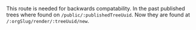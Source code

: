 This route is needed for backwards compatability. In the past published trees where found on `/public/:publishedTreeUuid`.
Now they are found at `/:orgSlug/render/:treeUuid/new`.